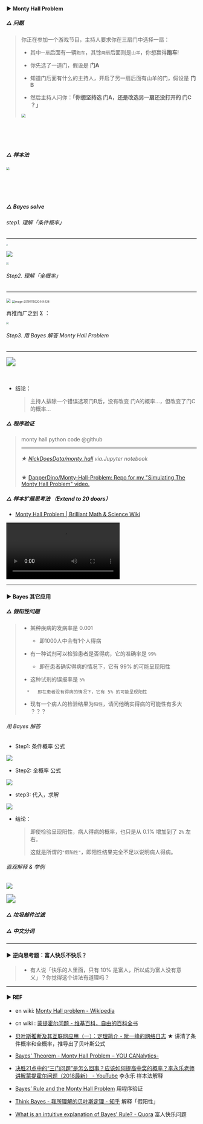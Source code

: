 

#### ▶ Monty Hall Problem

##### △ 问题

>   你正在参加一个游戏节目，主持人要求你在三扇门中选择一扇：
>
>   *   其中`一扇`后面有一辆`跑车`，其馀`两扇`后面则是`山羊`，你想赢得**跑车**!
>
>   *   你先选了一道门，假设是 **门A**
>   *   知道门后面有什么的主持人，开启了另一扇后面有山羊的门，假设是 **门B**
>
>   *   然后主持人问你：**「你想坚持选 门A，还是改选另一扇还没打开的 门C ？」**
>
>   <img src="https://mdpic.iqusong.cn/20191115001200.png" style="zoom: 67%;" />
>
>   

　　



　　


##### △ 样本法 

<img src="https://mdpic.iqusong.cn/20191115000318.png" style="zoom: 50%;" />



　　





　　


##### △ Bayes solve 

###### step1. 理解「条件概率」

---



<img src="https://mdpic.iqusong.cn/20191115005511.png" style="zoom: 23%;" />



![](https://mdpic.iqusong.cn/20191115014431.png)



<img src="https://mdpic.iqusong.cn/20191115014548.png" style="zoom: 40%;" />





###### Step2. 理解「全概率」

---

<img src="https://mdpic.iqusong.cn/20191115020053.png" style="zoom: 67%;" />



<img src="../../Library/Application Support/typora-user-images/image-20191115020444428.png" alt="image-20191115020444428" style="zoom:50%;" />



再推而广之到 Σ ：

<img src="https://mdpic.iqusong.cn/20191115003618.png" style="zoom: 35%;" />





###### Step3. 用 Bayes 解答  Monty Hall Problem

---



<img src="https://mdpic.iqusong.cn/20191114234212.png" style="zoom:150%;" />

　　

*   结论：

	>   主持人排除一个错误选项门B后，没有改变 门A的概率...，但改变了门C的概率...







##### △ 程序验证

>   monty hall python code @github
>
>   ---
>
>   ###### ★  [NickDoesData/monty_hall](https://github.com/NickDoesData/monty_hall) via.Jupyter notebook
>
>   ★ [DapperDino/Monty-Hall-Problem: Repo for my "Simulating The Monty Hall Problem" video.](https://github.com/DapperDino/Monty-Hall-Problem)



##### △ 样本扩展思考法 （Extend to 20 doors）

*   [Monty Hall Problem | Brilliant Math & Science Wiki](https://brilliant.org/wiki/monty-hall-problem/)

<video src="https://embed-ssl.wistia.com/deliveries/ec68eb7a2dd2bb3f9344717ad0331b5f0c256c34.mp4" />　　





---


#### ▶ Bayes 其它应用

##### △ 假阳性问题

>   *   某种疾病的发病率是 0.001
>       *   即1000人中会有1个人得病
>   *   有一种试剂可以检验患者是否得病，它的准确率是 `99%`
>
>   	* 即在患者确实得病的情况下，它有 99% 的可能呈现阳性
>    *   这种试剂的误报率是 `5%`
>
>       *   即在患者没有得病的情况下，它有 5% 的可能呈现阳性
>   *   现有一个病人的检验结果为`阳性`，请问他确实得病的可能性有多大 ？？？
>
>   





######  用 Bayes 解答

*   Step1: 条件概率 公式

<img src="https://mdpic.iqusong.cn/20191115012016.png"  />

*   Step2: 全概率 公式

![](https://mdpic.iqusong.cn/20191115012116.png)

*   step3: 代入，求解

![](https://mdpic.iqusong.cn/20191115011238.png)

*   结论：

	>   即使检验呈现阳性，病人得病的概率，也只是从 0.1% 增加到了 `2%` 左右。
	>
	>   这就是所谓的`"假阳性"`，即阳性结果完全不足以说明病人得病。



###### 直观解释 & 举例

![](https://mdpic.iqusong.cn/20191115161546.png)

<img src="https://mdpic.iqusong.cn/20191115155546.png" style="zoom:150%;" />







##### △ 垃圾邮件过滤



##### △ 中文分词



---

#### ▶ 逆向思考题：富人快乐不快乐？

>   *   有人说「快乐的人里面，只有 10% 是富人，所以成为富人没有意义」？你觉得这个讲法有道理吗？







---

#### ▶ REF

*   en wiki: [Monty Hall problem - Wikipedia](https://en.wikipedia.org/wiki/Monty_Hall_problem)

*   cn wiki : [蒙提霍尔问题 - 维基百科，自由的百科全书](https://zh.wikipedia.org/wiki/%E8%92%99%E6%8F%90%E9%9C%8D%E7%88%BE%E5%95%8F%E9%A1%8C)

    

*   [贝叶斯推断及其互联网应用（一）：定理简介 - 阮一峰的网络日志](http://www.ruanyifeng.com/blog/2011/08/bayesian_inference_part_one.html) ★ 讲清了条件概率和全概率，推导出了贝叶斯公式

*   [Bayes' Theorem - Monty Hall Problem – YOU CANalytics-](http://ucanalytics.com/blogs/bayes-theorem-monty-hall-problem/)

*   [决胜21点中的“三门问题”是怎么回事？应该如何提高中奖的概率？李永乐老师讲解蒙提霍尔问题（2018最新） - YouTube](https://www.youtube.com/watch?v=eYmSDnVFxT4&feature=youtu.be) 李永乐 样本法解释

*   [Bayes’ Rule and the Monty Hall Problem](https://www.norwegiancreations.com/2018/10/bayes-rule-and-the-monty-hall-problem/) 用程序验证

*   [Think Bayes - 我所理解的贝叶斯定理 - 知乎](https://zhuanlan.zhihu.com/p/22467549) 解释「假阳性」

*   [What is an intuitive explanation of Bayes' Rule? - Quora](https://www.quora.com/What-is-an-intuitive-explanation-of-Bayes-Rule) 富人快乐问题